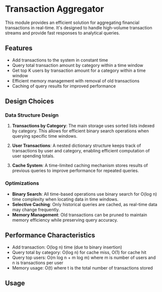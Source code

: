 # Transaction Aggregator

This module provides an efficient solution for aggregating financial transactions in real-time. It's designed to handle high-volume transaction streams and provide fast responses to analytical queries.

## Features

- Add transactions to the system in constant time
- Query total transaction amount by category within a time window
- Get top K users by transaction amount for a category within a time window
- Efficient memory management with removal of old transactions
- Caching of query results for improved performance

## Design Choices

### Data Structure Design

1. **Transactions by Category**: The main storage uses sorted lists indexed by category. This allows for efficient binary search operations when querying specific time windows.

2. **User Transactions**: A nested dictionary structure keeps track of transactions by user and category, enabling efficient computation of user spending totals.

3. **Cache System**: A time-limited caching mechanism stores results of previous queries to improve performance for repeated queries.

### Optimizations

- **Binary Search**: All time-based operations use binary search for O(log n) time complexity when locating data in time windows.
- **Selective Caching**: Only historical queries are cached, as real-time data may change frequently.
- **Memory Management**: Old transactions can be pruned to maintain memory efficiency while preserving query accuracy.

## Performance Characteristics

- Add transaction: O(log n) time (due to binary insertion)
- Query total by category: O(log n) for cache miss, O(1) for cache hit
- Query top users: O(m log n + m log m) where m is number of users and n is transactions per user
- Memory usage: O(t) where t is the total number of transactions stored

## Usage
